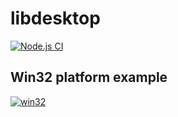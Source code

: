 # libdesktop

[![Node.js CI](https://github.com/parro-it/libdesktop/workflows/Node.js%20CI/badge.svg)](https://github.com/parro-it/libdesktop/actions?query=workflow%3A%22Node.js+CI%22)


## Win32 platform example

[![win32](https://github.com/parro-it/libdesktop/raw/master/src/docs/media/win32.PNG)](https://github.com/parro-it/libdesktop/tree/master/src/platforms/win32)
